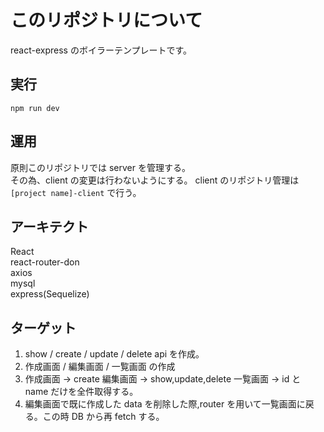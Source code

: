 # このリポジトリについて

react-express のボイラーテンプレートです。

## 実行

`npm run dev`

## 運用

原則このリポジトリでは server を管理する。<br/>
その為、client の変更は行わないようにする。
client のリポジトリ管理は `[project name]-client` で行う。

## アーキテクト

React<br/>
react-router-don<br/>
axios<br/>
mysql<br/>
express(Sequelize)<br/>

## ターゲット

1. show / create / update / delete api を作成。
2. 作成画面 / 編集画面 / 一覧画面 の作成
3. 作成画面 → create 編集画面 → show,update,delete 一覧画面 → id と name だけを全件取得する。
4. 編集画面で既に作成した data を削除した際,router を用いて一覧画面に戻る。この時 DB から再 fetch する。

